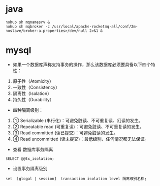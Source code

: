 # java
```
nohup sh mqnamesrv &
nohup sh mqbroker -c /usr/local/apache-rocketmq-all/conf/2m-noslave/broker-a.properties>/dev/null 2>&1 &

```

# mysql 
* 如果一个数据库声称支持事务的操作，那么该数据库必须要具备以下四个特性：

1. 原子性（Atomicity）
1. 一致性（Consistency）　
1. 隔离性（Isolation）
1. 持久性（Durability）

* 四种隔离级别：
1. ① Serializable (串行化)：可避免脏读、不可重复读、幻读的发生。
1. ② Repeatable read (可重复读)：可避免脏读、不可重复读的发生。
1. ③ Read committed (读已提交)：可避免脏读的发生。
1. ④ Read uncommitted (读未提交)：最低级别，任何情况都无法保证。

* 查看 数据库事务隔离
```
SELECT @@tx_isolation;
```
* 设置事务隔离级别
```
set  [glogal | session]  transaction isolation level 隔离级别名称;
```
